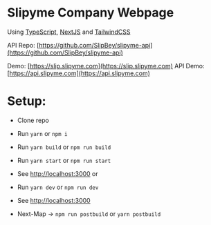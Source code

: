 # Slipyme Company Webpage

Using [TypeScript](https://www.typescriptlang.org/), [NextJS](https://nextjs.org/) and [TailwindCSS](https://tailwindcss.com/)

API Repo: [https://github.com/SlipBey/slipyme-api](https://github.com/SlipBey/slipyme-api)

Demo: [https://slip.slipyme.com](https://slip.slipyme.com)
API Demo: [https://api.slipyme.com](https://api.slipyme.com)

# Setup:

- Clone repo
- Run `yarn` or `npm i`
- Run `yarn build` or `npm run build`
- Run `yarn start` or `npm run start`
- See [http://localhost:3000](http://localhost:3000)
  or
- Run `yarn dev` or `npm run dev`
- See [http://localhost:3000](http://localhost:3000)

- Next-Map -> `npm run postbuild` or `yarn postbuild`
